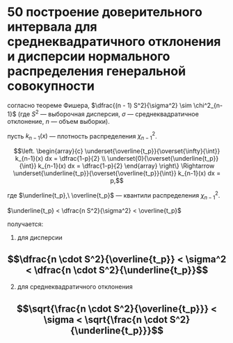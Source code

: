 # 50 построение доверительного интервала для среднеквадратичного отклонения и дисперсии нормального распределения генеральной совокупности

согласно теореме Фишера, $\dfrac{(n - 1) S^2}{\sigma^2} \sim \chi^2_{n-1}$ (где $S^2$ — выборочная дисперсия, $\sigma$ — среднеквадратичное отклонение, $n$ — объем выборки).

пусть $k_{n-1}(x)$ — плотность распределения $\chi_{n-1}^2$.

$$\left. \begin{array}{c} \underset{\overline{t_p}}{\overset{\infty}{\int}} k_{n-1}(x) dx = \dfrac{1-p}{2} \\ \underset{0}{\overset{\underline{t_p}}{\int}} k_{n-1}(x) dx = \dfrac{1-p}{2} \end{array} \right\} \Rightarrow \underset{\underline{t_p}}{\overset{\overline{t_p}}{\int}} k_{n-1}(x) dx = p,$$

где $\underline{t_p},\ \overline{t_p}$ — квантили распределения $\chi^2_{n-1}$.

$\underline{t_p} < \dfrac{n S^2}{\sigma^2} < \overline{t_p}$

получается:
1. для дисперсии

$$\dfrac{n \cdot S^2}{\overline{t_p}} < \sigma^2 < \dfrac{n \cdot S^2}{\underline{t_p}}$$
---

2. для среднеквадратичного отклонения

$$\sqrt{\frac{n \cdot S^2}{\overline{t_p}}} < \sigma < \sqrt{\frac{n \cdot S^2}{\underline{t_p}}}$$
---
